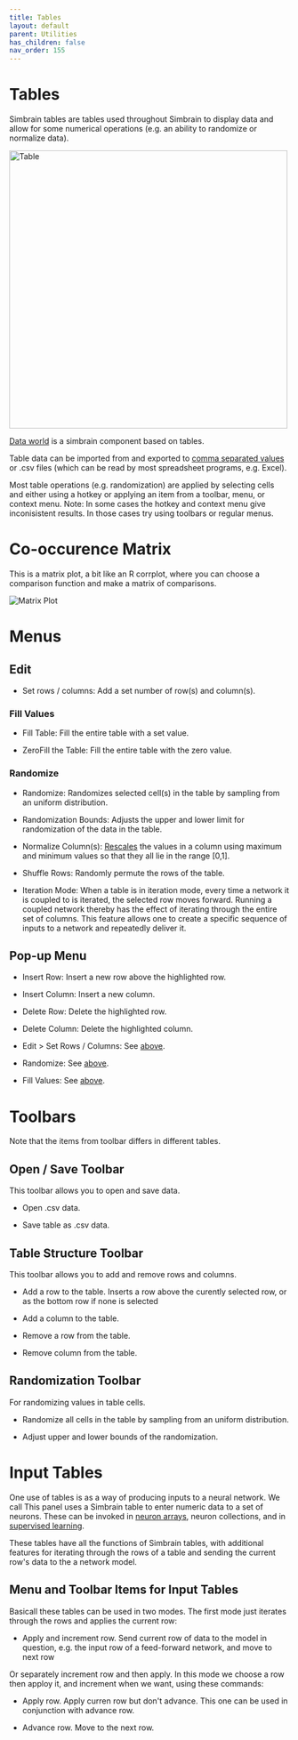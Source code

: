 ```yaml
---
title: Tables
layout: default
parent: Utilities
has_children: false
nav_order: 155
---
```


# Tables

Simbrain tables are tables used throughout Simbrain to display data and allow for some numerical operations (e.g. an ability to randomize or normalize data).

<img src="/assets/images/table.png" alt="Table" style="width:500px;"/>


[Data world](../worlds/dataworld) is a simbrain component based on tables. 

Table data can be imported from and exported to [comma separated values](https://en.wikipedia.org/wiki/Comma-separated_values) or .csv files (which can be read by most spreadsheet programs, e.g. Excel).

Most table operations (e.g. randomization) are applied by selecting cells and either using a hotkey or applying an item from a toolbar, menu, or context menu. Note: In some cases the hotkey and context menu give inconisistent results. In those cases try using toolbars or regular menus.


# Co-occurence Matrix

This is a matrix plot, a bit like an R corrplot, where you can choose a comparison function and make a matrix of comparisons.

<img src="/assets/images/tableWithComparisons.png" alt="Matrix Plot"/>


# Menus

## Edit

- Set rows / columns: Add a set number of row(s) and column(s).

### Fill Values

- Fill Table: Fill the entire table with a set value.

- ZeroFill the Table: Fill the entire table with the zero value.

### Randomize

- Randomize: Randomizes selected cell(s) in the table by sampling from an uniform distribution.

- Randomization Bounds: Adjusts the upper and lower limit for randomization of the data in the table.

- Normalize Column(s): [Rescales](https://en.wikipedia.org/wiki/Feature_scaling) the values in a column using maximum and minimum values so that they all lie in the range [0,1].

- Shuffle Rows: Randomly permute the rows of the table.

- Iteration Mode: When a table is in iteration mode, every time a network it is coupled to is iterated, the selected row moves forward. Running a coupled network thereby has the effect of iterating through the entire set of columns. This feature allows one to create a specific sequence of inputs to a network and repeatedly deliver it.

## Pop-up Menu

- Insert Row: Insert a new row above the highlighted row.

- Insert Column: Insert a new column.

- Delete Row: Delete the highlighted row.

- Delete Column: Delete the highlighted column.

- Edit > Set Rows / Columns: See [above](tables.html#edit).

- Randomize: See [above](tables.html#randomize).

- Fill Values: See [above](tables.html#fill-values).

# Toolbars

Note that the items from toolbar differs in different tables.

## Open / Save Toolbar

This toolbar allows you to open and save data.

- Open .csv data.

- Save table as .csv data.

## Table Structure Toolbar

This toolbar allows you to add and remove rows and columns.

- Add a row to the table. Inserts a row above the curently selected row, or as the bottom row if none is selected

- Add a column to the table.

- Remove a row from the table.

- Remove column from the table.

## Randomization Toolbar

For randomizing values in table cells.

- Randomize all cells in the table by sampling from an uniform distribution.

- Adjust upper and lower bounds of the randomization.

# Input Tables

One use of tables is as a way of producing inputs to a neural network. We call
This panel uses a Simbrain table to enter numeric data to a set of neurons. These can be invoked in [neuron arrays](../network/arraysMatrices), neuron collections, and in [supervised learning](../network/trainingNetworks). 

These tables have all the functions of Simbrain tables, with additional features for iterating through the rows of a table and sending the current row's data to the a network model.


## Menu and Toolbar Items for Input Tables

Basicall these tables can be used in two modes. The first mode just iterates through the rows and applies the current row:

- Apply and increment row.  Send current row of data to the model in question, e.g. the input row of a feed-forward network, and move to next row

Or separately increment row and then apply. In this mode we choose a row then apploy it, and increment when we want, using these commands:

- Apply row. Apply curren row but don't advance. This one can be used in conjunction with advance row.

- Advance row. Move to the next row.

